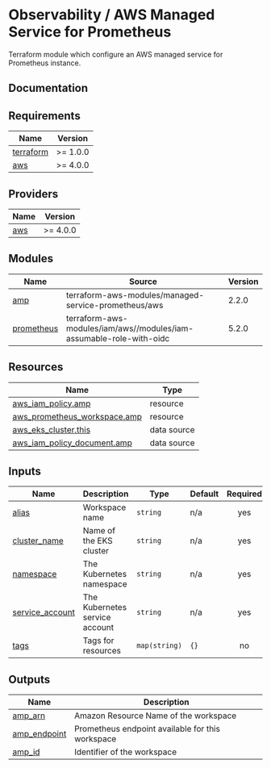 # Observability / AWS Managed Service for Prometheus

Terraform module which configure an AWS managed service for Prometheus instance.

## Documentation

<!-- BEGINNING OF PRE-COMMIT-TERRAFORM DOCS HOOK -->
## Requirements

| Name | Version |
|------|---------|
| <a name="requirement_terraform"></a> [terraform](#requirement\_terraform) | >= 1.0.0 |
| <a name="requirement_aws"></a> [aws](#requirement\_aws) | >= 4.0.0 |

## Providers

| Name | Version |
|------|---------|
| <a name="provider_aws"></a> [aws](#provider\_aws) | >= 4.0.0 |

## Modules

| Name | Source | Version |
|------|--------|---------|
| <a name="module_amp"></a> [amp](#module\_amp) | terraform-aws-modules/managed-service-prometheus/aws | 2.2.0 |
| <a name="module_prometheus"></a> [prometheus](#module\_prometheus) | terraform-aws-modules/iam/aws//modules/iam-assumable-role-with-oidc | 5.2.0 |

## Resources

| Name | Type |
|------|------|
| [aws_iam_policy.amp](https://registry.terraform.io/providers/hashicorp/aws/latest/docs/resources/iam_policy) | resource |
| [aws_prometheus_workspace.amp](https://registry.terraform.io/providers/hashicorp/aws/latest/docs/resources/prometheus_workspace) | resource |
| [aws_eks_cluster.this](https://registry.terraform.io/providers/hashicorp/aws/latest/docs/data-sources/eks_cluster) | data source |
| [aws_iam_policy_document.amp](https://registry.terraform.io/providers/hashicorp/aws/latest/docs/data-sources/iam_policy_document) | data source |

## Inputs

| Name | Description | Type | Default | Required |
|------|-------------|------|---------|:--------:|
| <a name="input_alias"></a> [alias](#input\_alias) | Workspace name | `string` | n/a | yes |
| <a name="input_cluster_name"></a> [cluster\_name](#input\_cluster\_name) | Name of the EKS cluster | `string` | n/a | yes |
| <a name="input_namespace"></a> [namespace](#input\_namespace) | The Kubernetes namespace | `string` | n/a | yes |
| <a name="input_service_account"></a> [service\_account](#input\_service\_account) | The Kubernetes service account | `string` | n/a | yes |
| <a name="input_tags"></a> [tags](#input\_tags) | Tags for resources | `map(string)` | `{}` | no |

## Outputs

| Name | Description |
|------|-------------|
| <a name="output_amp_arn"></a> [amp\_arn](#output\_amp\_arn) | Amazon Resource Name of the workspace |
| <a name="output_amp_endpoint"></a> [amp\_endpoint](#output\_amp\_endpoint) | Prometheus endpoint available for this workspace |
| <a name="output_amp_id"></a> [amp\_id](#output\_amp\_id) | Identifier of the workspace |
<!-- END OF PRE-COMMIT-TERRAFORM DOCS HOOK -->
